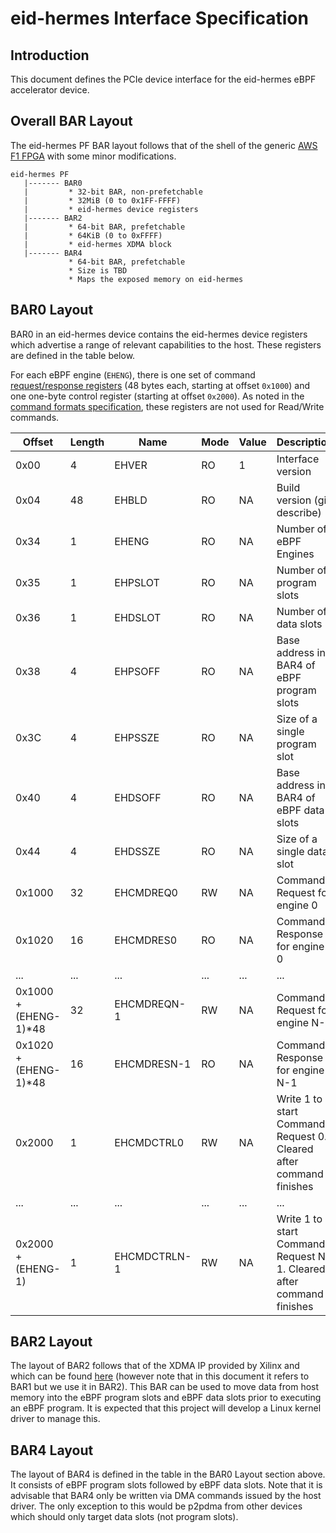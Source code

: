 # eid-hermes Interface Specification

## Introduction

This document defines the PCIe device interface for the eid-hermes
eBPF accelerator device.

## Overall BAR Layout

The eid-hermes PF BAR layout follows that of the shell of the generic
[AWS F1 FPGA][1] with some minor modifications.

```
eid-hermes PF
   |------- BAR0  
   |         * 32-bit BAR, non-prefetchable
   |         * 32MiB (0 to 0x1FF-FFFF)
   |         * eid-hermes device registers  
   |------- BAR2
   |         * 64-bit BAR, prefetchable
   |         * 64KiB (0 to 0xFFFF)
   |         * eid-hermes XDMA block
   |------- BAR4
             * 64-bit BAR, prefetchable
             * Size is TBD
             * Maps the exposed memory on eid-hermes
```
## BAR0 Layout

BAR0 in an eid-hermes device contains the eid-hermes device registers
which advertise a range of relevant capabilities to the host. These
registers are defined in the table below.

For each eBPF engine (`EHENG`), there is one set of command [request/response
registers][2] (48 bytes each, starting at offset `0x1000`) and one one-byte
control register (starting at offset `0x2000`). As noted in the [command
formats specification][3], these registers are not used for Read/Write
commands.

|Offset                  | Length | Name         | Mode | Value | Description            |
|------------------------|--------|--------------|------|-------|------------------------|
| 0x00                   | 4      | EHVER        | RO   | 1     | Interface version      |
| 0x04                   | 48     | EHBLD        | RO   | NA    | Build version (git describe) |
| 0x34                   | 1      | EHENG        | RO   | NA    | Number of eBPF Engines |
| 0x35                   | 1      | EHPSLOT      | RO   | NA    | Number of program slots |
| 0x36                   | 1      | EHDSLOT      | RO   | NA    | Number of data slots |
| 0x38                   | 4      | EHPSOFF      | RO   | NA    | Base address in BAR4 of eBPF program slots |
| 0x3C                   | 4      | EHPSSZE      | RO   | NA    | Size of a single program slot |
| 0x40                   | 4      | EHDSOFF      | RO   | NA    | Base address in BAR4 of eBPF data slots |
| 0x44                   | 4      | EHDSSZE      | RO   | NA    | Size of a single data slot |
| 0x1000                 | 32     | EHCMDREQ0    | RW   | NA    | Command Request for engine 0 |
| 0x1020                 | 16     | EHCMDRES0    | RO   | NA    | Command Response for engine 0 |
| ...                    | ...    | ...          | ...  | ...   | ... |
| 0x1000 + (EHENG-1)\*48 | 32     | EHCMDREQN-1  | RW   | NA    | Command Request for engine N-1 |
| 0x1020 + (EHENG-1)\*48 | 16     | EHCMDRESN-1  | RO   | NA    | Command Response for engine N-1 |
| 0x2000                 | 1      | EHCMDCTRL0   | RW   | NA    | Write 1 to start Command Request 0. Cleared after command finishes |
| ...                    | ...    | ...          | ...  | ...   | ... |
| 0x2000 + (EHENG-1)     | 1      | EHCMDCTRLN-1 | RW   | NA    | Write 1 to start Command Request N-1. Cleared after command finishes |

## BAR2 Layout

The layout of BAR2 follows that of the XDMA IP provided by Xilinx and
which can be found [here][4] (however note that in this document it
refers to BAR1 but we use it in BAR2). This BAR can be used to move
data from host memory into the eBPF program slots and eBPF data slots
prior to executing an eBPF program. It is expected that this project
will develop a Linux kernel driver to manage this.

## BAR4 Layout

The layout of BAR4 is defined in the table in the BAR0 Layout section
above. It consists of eBPF program slots followed by eBPF data
slots. Note that it is advisable that BAR4 only be written via DMA
commands issued by the host driver. The only exception to this would
be p2pdma from other devices which should only target data slots (not
program slots).

[1]: https://github.com/aws/aws-fpga/blob/master/hdk/docs/AWS_Fpga_Pcie_Memory_Map.md
[2]: eid-hermes-commands-format.md#command-format
[3]: eid-hermes-commands-format.md#list-of-commands
[4]: https://www.xilinx.com/support/documentation/ip_documentation/xdma/v4_1/pg195-pcie-dma.pdf
